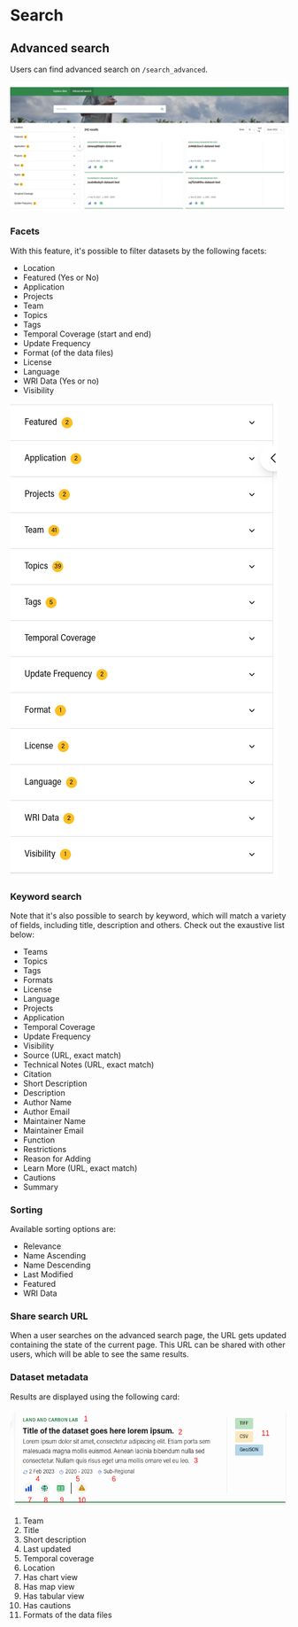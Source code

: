 # Search

## Advanced search

Users can find advanced search on `/search_advanced`.

![Advanced search page](./advanced_search.png)

### Facets

With this feature, it's possible to filter datasets by the following facets:

- Location
- Featured (Yes or No)
- Application
- Projects
- Team
- Topics
- Tags
- Temporal Coverage (start and end)
- Update Frequency
- Format (of the data files)
- License
- Language
- WRI Data (Yes or no)
- Visibility

![Facets](./facets.png)

### Keyword search

Note that it's also possible to search by keyword, which will match a variety of fields, including title, description and others. Check out the exaustive list below:

- Teams
- Topics
- Tags
- Formats
- License
- Language
- Projects
- Application
- Temporal Coverage
- Update Frequency
- Visibility
- Source (URL, exact match)
- Technical Notes (URL, exact match)
- Citation
- Short Description
- Description
- Author Name
- Author Email
- Maintainer Name
- Maintainer Email
- Function
- Restrictions
- Reason for Adding
- Learn More (URL, exact match)
- Cautions
- Summary

### Sorting

Available sorting options are:

- Relevance
- Name Ascending
- Name Descending
- Last Modified
- Featured
- WRI Data

### Share search URL

When a user searches on the advanced search page, the URL gets updated containing the state of the current page. This URL can be shared with other users, which will be able to see the same results.

### Dataset metadata

Results are displayed using the following card:

![Dataset Card](./car.png)

1) Team
2) Title
3) Short description
4) Last updated
5) Temporal coverage
6) Location
7) Has chart view
8) Has map view
9) Has tabular view
10) Has cautions
11) Formats of the data files
